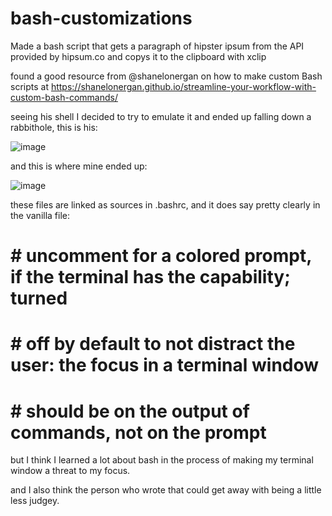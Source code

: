 # bash-customizations

Made a bash script that gets a paragraph of hipster ipsum from the API provided by hipsum.co and copys it to the clipboard with xclip

found a good resource from @shanelonergan on how to make custom Bash scripts at https://shanelonergan.github.io/streamline-your-workflow-with-custom-bash-commands/

seeing his shell I decided to try to emulate it and ended up falling down a rabbithole, this is his:

![image](https://user-images.githubusercontent.com/90526626/182558493-c97a8071-bb1b-4932-a606-06ee8df1fa3b.png)

and this is where mine ended up:

![image](https://user-images.githubusercontent.com/90526626/182558733-7b2c6d7b-2e0f-4924-9049-822859bdb4dd.png)

these files are linked as sources in .bashrc, and it does say pretty clearly in the vanilla file:

# # uncomment for a colored prompt, if the terminal has the capability; turned
# # off by default to not distract the user: the focus in a terminal window
# # should be on the output of commands, not on the prompt

but I think I learned a lot about bash in the process of making my terminal window a threat to my focus.

and I also think the person who wrote that could get away with being a little less judgey.
